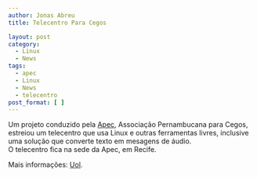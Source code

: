 ```yaml
---
author: Jonas Abreu
title: Telecentro Para Cegos

layout: post
category:
  - Linux
  - News
tags:
  - apec
  - Linux
  - News
  - telecentro
post_format: [ ]
---
```

Um projeto conduzido pela [Apec][1], Associação Pernambucana para Cegos, estreiou um telecentro que usa Linux e outras ferramentas livres, inclusive uma solução que converte texto em mesagens de áudio.  
O telecentro fica na sede da Apec, em Recife.

Mais informações: [Uol][2]. 














 [1]: http://www.apecnet.com.br
 [2]: http://info.abril.uol.com.br/aberto/infonews/032007/13032007-7.shl





